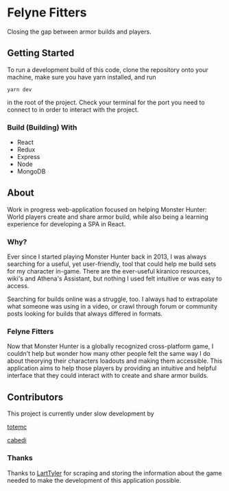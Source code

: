# Felyne Fitters
Closing the gap between armor builds and players.

## Getting Started
To run a development build of this code, clone the repository onto your machine, make sure you have yarn installed, and run

```
yarn dev
```

in the root of the project. Check your terminal for the port you need to connect to in order to interact with the project.

### Build (Building) With
* React
* Redux
* Express
* Node
* MongoDB

## About
Work in progress web-application focused on helping Monster Hunter: World players create and share armor build, while also being a learning experience for developing a SPA in React.

### Why?
Ever since I started playing Monster Hunter back in 2013, I was always searching for a useful, yet user-friendly, tool that could help me build sets for my character in-game. There are the ever-useful kiranico resources, wiki's and Athena's Assistant, but nothing I used felt intuitive or was easy to access.

Searching for builds online was a struggle, too. I always had to extrapolate what someone was using in a video, or crawl through forum or community posts looking for builds that always differed in formats.

### Felyne Fitters
Now that Monster Hunter is a globally recognized cross-platform game, I couldn't help but wonder how many other people felt the same way I do about theorying their characters loadouts and making them accessible. This application aims to help those players by providing an intuitive and helpful interface that they could interact with to create and share armor builds.

## Contributors
This project is currently under slow development by

[totemc](https://github.com/totemc)

[cabedi](https://github.com/cabedi)

### Thanks
Thanks to [LartTyler](https://github.com/LartTyler) for scraping and storing the information about the game needed to make the development of this application possible.